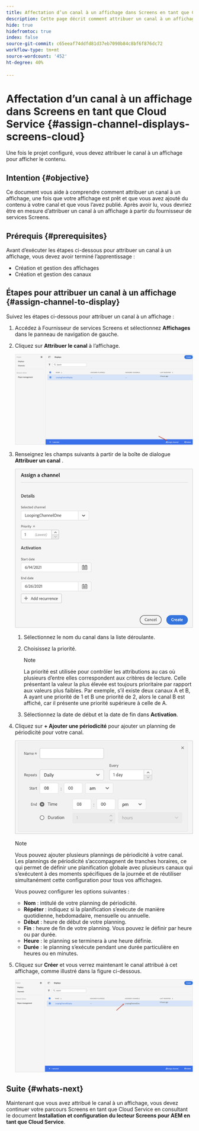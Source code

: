 ```yaml
---
title: Affectation d’un canal à un affichage dans Screens en tant que Cloud Service
description: Cette page décrit comment attribuer un canal à un affichage dans Screens en tant que Cloud Service.
hide: true
hidefromtoc: true
index: false
source-git-commit: c65eeaf74ddfd81d37eb7090b84c8bf6f876dc72
workflow-type: tm+mt
source-wordcount: '452'
ht-degree: 40%

---
```



# Affectation d’un canal à un affichage dans Screens en tant que Cloud Service {#assign-channel-displays-screens-cloud}

Une fois le projet configuré, vous devez attribuer le canal à un affichage pour afficher le contenu.

## Intention {#objective}

Ce document vous aide à comprendre comment attribuer un canal à un affichage, une fois que votre affichage est prêt et que vous avez ajouté du contenu à votre canal et que vous l’avez publié. Après avoir lu, vous devriez être en mesure d’attribuer un canal à un affichage à partir du fournisseur de services Screens.

## Prérequis {#prerequisites}

Avant d’exécuter les étapes ci-dessous pour attribuer un canal à un affichage, vous devez avoir terminé l’apprentissage :

* Création et gestion des affichages
* Création et gestion des canaux

## Étapes pour attribuer un canal à un affichage {#assign-channel-to-display}

Suivez les étapes ci-dessous pour attribuer un canal à un affichage :

1. Accédez à Fournisseur de services Screens et sélectionnez **Affichages** dans le panneau de navigation de gauche.

1. Cliquez sur **Attribuer le canal** à l’affichage.

   ![image](/help/screens-cloud/assets/display/assignchannel-1.png)

1. Renseignez les champs suivants à partir de la boîte de dialogue **Attribuer un canal** .

   ![image](/help/screens-cloud/assets/display/assignchannel-2.png)

   1. Sélectionnez le nom du canal dans la liste déroulante.
   1. Choisissez la priorité.

      >[!NOTE]
      >La priorité est utilisée pour contrôler les attributions au cas où plusieurs d’entre elles correspondent aux critères de lecture. Celle présentant la valeur la plus élevée est toujours prioritaire par rapport aux valeurs plus faibles. Par exemple, s’il existe deux canaux A et B, A ayant une priorité de 1 et B une priorité de 2, alors le canal B est affiché, car il présente une priorité supérieure à celle de A.
   1. Sélectionnez la date de début et la date de fin dans **Activation**.

1. Cliquez sur **+ Ajouter une périodicité** pour ajouter un planning de périodicité pour votre canal.

   ![image](/help/screens-cloud/assets/create-content/recurrence-1.png)

   >[!NOTE]
   >Vous pouvez ajouter plusieurs plannings de périodicité à votre canal. Les plannings de périodicité s’accompagnent de tranches horaires, ce qui permet de définir une planification globale avec plusieurs canaux qui s’exécutent à des moments spécifiques de la journée et de réutiliser simultanément cette configuration pour tous vos affichages.

   Vous pouvez configurer les options suivantes :

   * **Nom** : intitulé de votre planning de périodicité.
   * **Répéter** : indiquez si la planification s’exécute de manière quotidienne, hebdomadaire, mensuelle ou annuelle.
   * **Début** : heure de début de votre planning.
   * **Fin** : heure de fin de votre planning. Vous pouvez le définir par heure ou par durée.
   * **Heure** : le planning se terminera à une heure définie.
   * **Durée** : le planning s’exécute pendant une durée particulière en heures ou en minutes.

1. Cliquez sur **Créer** et vous verrez maintenant le canal attribué à cet affichage, comme illustré dans la figure ci-dessous.

   ![image](/help/screens-cloud/assets/display/assignchannel-3.png)


## Suite {#whats-next}

Maintenant que vous avez attribué le canal à un affichage, vous devez continuer votre parcours Screens en tant que Cloud Service en consultant le document **Installation et configuration du lecteur Screens pour AEM en tant que Cloud Service**.
